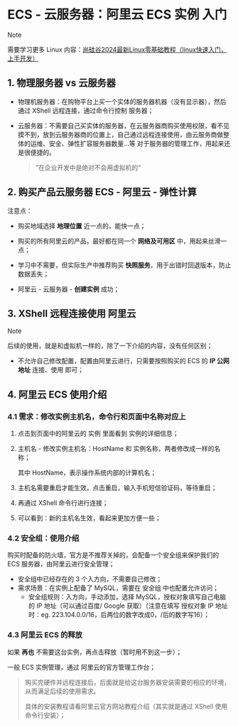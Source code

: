 # ECS - 云服务器：阿里云 ECS 实例 入门

> [!NOTE]
>
> 需要学习更多 Linux 内容：[尚硅谷2024最新Linux零基础教程（linux快速入门，上手开发）](https://www.bilibili.com/video/BV19W4y1w7cM?p=74&vd_source=02350d957a6ec013fc22019e3b96ace9)



## 1. 物理服务器 vs 云服务器

- 物理机服务器：在购物平台上买一个实体的服务器机器（没有显示器），然后通过 XShell 远程连接，通过命令行控制 服务器；

- 云服务器：不需要自己买实体的服务器，在云服务器商购买使用权限，看不见摸不到，放到云服务器商的位置上，自己通过远程连接使用，由云服务商做整体的运维、安全、弹性扩容服务器数量...等 对于服务器的管理工作，用起来还是很便捷的。

  > ”在企业开发中是绝对不会用虚拟机的“



## 2. 购买产品云服务器 ECS - 阿里云 - 弹性计算

注意点：

- 购买地域选择 **地理位置** 近一点的，能快一点；
- 购买的所有阿里云的产品，最好都在同一个 **网络及可用区** 中，用起来丝滑一点；

- 学习中不需要，但实际生产中推荐购买 **快照服务**，用于出错时回退版本，防止数据丢失；

- 阿里云 - 云服务器 - **创建实例** 成功；



## 3. XShell 远程连接使用 阿里云

> [!NOTE]
>
> 后续的使用，就是和虚拟机一样的，除了一下介绍的内容，没有任何区别；

- 不允许自己修改配置，配置由阿里云进行，只需要按照购买的 ECS 的 **IP 公网地址** 连接、使用 即可；



## 4. 阿里云 ECS 使用介绍

### 4.1 需求：修改实例主机名，命令行和页面中名称对应上

1. 点击到页面中的阿里云的 实例 里面看到 实例的详细信息；

2. 主机名 - 修改实例主机名：HostName 和 实例名称，两者修改成一样的名称；

   其中 HostName，表示操作系统内部的计算机名；

3. 主机名需要重启才能生效，点击重启，输入手机短信验证码，等待重启；

4. 再通过 XShell 命令行进行连接；

5. 可以看到：新的主机名生效，看起来更加方便一些；



### 4.2 安全组：使用介绍

购买时配备的防火墙，官方是不推荐关掉的，会配备一个安全组来保护我们的 ECS 服务器，由阿里云进行安全管理；

- 安全组中已经存在的 3 个入方向，不需要自己修改；
- 需求场景：在实例上配备了 MySQL，需要在 安全组 中也配置允许访问；
  - 安全组规则：入方向，手动添加，选择 MySQL，授权对象填写自己电脑的 IP 地址（可以通过百度/ Google 获取）（注意在填写 授权对象 IP 地址时：eg. 223.104.0.0/16，后两位的数字改成0，/后的数字写16）；



### 4.3 阿里云 ECS 的释放

如果 **再也** 不需要这台实例，再点击释放（暂时用不到这一步）；

一般 ECS 实例管理，通过 阿里云的官方管理工作台；



> 购买完硬件并远程连接后，后面就是给这台服务器安装需要的相应的环境，从而满足后续的使用需求。
>
> 具体的安装教程请看阿里云官方网站教程介绍（其实就是通过 XShell 使用命令行安装）；


